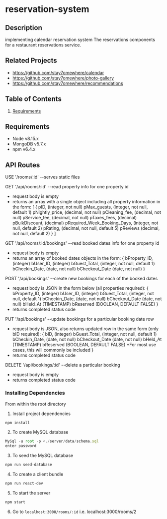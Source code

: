 # reservation-system

## Description
implementing calendar reservation system
The reservations components for a restaurant reservations service.

## Related Projects
  - https://github.com/stay7omewhere/calendar
  - https://github.com/stay7omewhere/photo-gallery
  - https://github.com/stay7omewhere/recommendations

## Table of Contents
1. [Requirements](#requirements)

## Requirements
- Node v8.15.x
- MongoDB v5.7.x
- npm v6.4.x

## API Routes

USE '/rooms/:id' --serves static files

GET '/api/rooms/:id' --read property info for one property id
- request body is empty
- returns an array with a single object including all property information in the form:
   [
     {
       pID,                         (integer, not null)
       pMax_guests,                 (integer, not null, default 1)
       pNightly_price,              (decimal, not null)
       pCleaning_fee,               (decimal, not null)
       pService_fee,                (decimal, not null)
       pTaxes_fees,                 (decimal)
       pBulkDiscount,               (decimal)
       pRequired_Week_Booking_Days, (integer, not null, default 2)
       pRating,                     (decimal, not null, default 5)
       pReviews                     (decimal, not null, default 2)
      }
    ]

GET '/api/rooms/:id/bookings' --read booked dates info for one property id
- request body is empty
- returns an array of booked dates objects in the form: 
    {
      bProperty_ID,   (integer)
      bUser_ID,       (integer)
      bGuest_Total,   (integer, not null, default 1)
      bCheckin_Date,  (date, not null)
      bCheckout_Date  (date, not null)
    }

POST '/api/bookings' --create new bookings for each of the booked dates
- request body is JSON in the form below (all properties required): 
    {
      bProperty_ID,   (integer)
      bUser_ID,       (integer)
      bGuest_Total,   (integer, not null, default 1)
      bCheckin_Date,  (date, not null)
      bCheckout_Date  (date, not null)
      bHeld_At        (TIMESTAMP)
      bReserved       (BOOLEAN, DEFAULT FALSE)
    }
- returns completed status code

PUT '/api/bookings' --update bookings for a particular booking date row
- request body is JSON, also returns updated row in the same form (only bID required):
    {
      bID,            (integer)
      bGuest_Total,   (integer, not null, default 1)
      bCheckin_Date,  (date, not null)
      bCheckout_Date  (date, not null)
      bHeld_At        (TIMESTAMP)
      bReserved       (BOOLEAN, DEFAULT FALSE) *For most use cases, this will commonly be included
    }
- returns completed status code

DELETE '/api/bookings/:id' --delete a particular booking
- request body is empty
- returns completed status code

### Installing Dependencies
From within the root directory


1. Install project dependencies
```javascript
npm install
```

2. To create MySQL database
```javascript
MySql -u root -p <./server/data/schema.sql
enter password
```

3. To seed the MySQL database
```javascript
npm run seed-database
```

4. To create a client bundle
```javascript
npm run react-dev
```

5. To start the server
```javascript
npm start
```

6. Go to `localhost:3000/rooms/:id` i.e. localhost:3000/rooms/2


